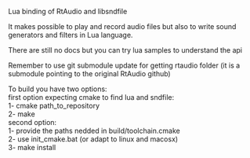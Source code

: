 Lua binding of RtAudio and libsndfile

It makes possible to play and record audio files but also to write sound generators and filters in Lua language.

There are still no docs but you can try lua samples to understand the api

Remember to use git submodule update for getting rtaudio folder (it is a submodule pointing to the original RtAudio github)

To build you have two options:  
first option expecting cmake to find lua and sndfile:  
	1- cmake path_to_repository  
	2- make  
second option:  
	1- provide the paths nedded in build/toolchain.cmake  
	2- use init_cmake.bat (or adapt to linux and macosx)  
	3- make install  
	
